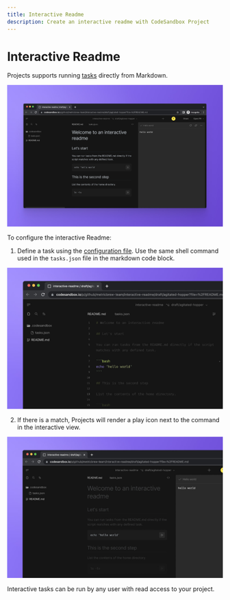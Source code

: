 ```yaml
---
title: Interactive Readme
description: Create an interactive readme with CodeSandbox Project
---
```


# Interactive Readme

Projects supports running [tasks](../setting-up/tasks) directly from Markdown. 

![CodeSandbox Projects Preview](../images/interactive-readme-config.jpg)

To configure the interactive Readme:
1. Define a task using the [configuration file](../setting-up/tasks). Use the same shell command used in the `tasks.json` file in the markdown code block.

![CodeSandbox Projects Code](../images/interactive-readme-syntax.jpg)

2. If there is a match, Projects will render a play icon next to the command in the interactive view. 

![CodeSandbox Projects Play](../images/interactive-readme-play.jpg)

Interactive tasks can be run by any user with read access to your project. 

